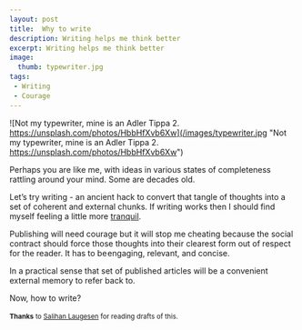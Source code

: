 ```yaml
---
layout: post
title:  Why to write
description: Writing helps me think better
excerpt: Writing helps me think better
image:
  thumb: typewriter.jpg
tags:
 - Writing
 - Courage
---
```


![Not my typewriter, mine is an Adler Tippa 2. https://unsplash.com/photos/HbbHfXvb6Xw](/images/typewriter.jpg "Not my typewriter, mine is an Adler Tippa 2. https://unsplash.com/photos/HbbHfXvb6Xw")

Perhaps you are like me, with ideas in various states of completeness rattling around your mind. Some are decades old.

Let’s try writing - an ancient hack to convert that tangle of thoughts into a set of coherent and external chunks. If writing works then I should find myself feeling a little more [tranquil](https://en.m.wikipedia.org/wiki/Ataraxia).

Publishing will need courage but it will stop me cheating because the social contract should force those thoughts into their clearest form out of respect for the reader. It has to be engaging, relevant, and concise.

In a practical sense that set of published articles will be a convenient external memory to refer back to.

Now, how to write?

<small>**Thanks** to [Salihan Laugesen](https://ecoyarns.com.au) for reading drafts of this.</small>
